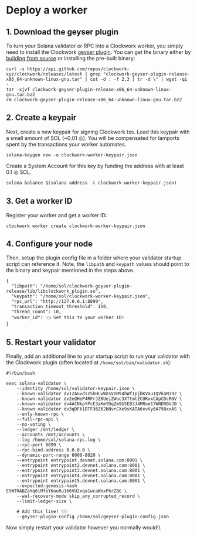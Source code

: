 # Deploy a worker

## 1. Download the geyser plugin

To turn your Solana validator or RPC into a Clockwork worker, you simply need to install the Clockwork [geyser plugin](https://docs.solana.com/developing/plugins/geyser-plugins). You can get the binary either by [building from source](../developers/localnet.md#build-from-source) or installing the pre-built binary:

```
curl -s https://api.github.com/repos/clockwork-xyz/clockwork/releases/latest | grep "clockwork-geyser-plugin-release-x86_64-unknown-linux-gnu.tar" | cut -d : -f 2,3 | tr -d \" | wget -qi -
tar -xjvf clockwork-geyser-plugin-release-x86_64-unknown-linux-gnu.tar.bz2
rm clockwork-geyser-plugin-release-x86_64-unknown-linux-gnu.tar.bz2
```

## 2. Create a keypair

Next, create a new keypair for signing Clockwork txs. Load this keypair with a small amount of SOL (\~0.01 ◎). You will be compensated for lamports spent by the transactions your worker automates.&#x20;

```
solana-keygen new -o clockwork-worker-keypair.json
```

Create a System Account for this key by funding the address with at least 0.1 ◎ SOL.

```bash
solana balance $(solana address -k clockwork-worker-keypair.json)
```

## 3. Get a worker ID

Register your worker and get a worker ID:

```
clockwork worker create clockwork-worker-keypair.json
```

## 4. Configure your node

Then, setup the plugin config file in a folder where your validator startup script can reference it. Note, the `libpath` and `keypath` values should point to the binary and keypair mentioned in the steps above.

```
{
  "libpath": "/home/sol/clockwork-geyser-plugin-release/lib/libclockwork_plugin.so",
  "keypath": "/home/sol/clockwork-worker-keypair.json",
  "rpc_url": "http://127.0.0.1:8899",
  "transaction_timeout_threshold": 150,
  "thread_count": 10,
  "worker_id": 👈 Set this to your worker ID!
}
```

## 5. Restart your validator

Finally, add an additional line to your startup script to run your validator with the Clockwork plugin (often located at `/home/sol/bin/validator.sh`):

```
#!/bin/bash

exec solana-validator \
    --identity /home/sol/validator-keypair.json \
    --known-validator dv1ZAGvdsz5hHLwWXsVnM94hWf1pjbKVau1QVkaMJ92 \
    --known-validator dv2eQHeP4RFrJZ6UeiZWoc3XTtmtZCUKxxCApCDcRNV \
    --known-validator dv4ACNkpYPcE3aKmYDqZm9G5EB3J4MRoeE7WNDRBVJB \
    --known-validator dv3qDFk1DTF36Z62bNvrCXe9sKATA6xvVy6A798xxAS \
    --only-known-rpc \
    --full-rpc-api \
    --no-voting \
    --ledger /mnt/ledger \
    --accounts /mnt/accounts \
    --log /home/sol/solana-rpc.log \
    --rpc-port 8899 \
    --rpc-bind-address 0.0.0.0 \
    --dynamic-port-range 8000-8020 \
    --entrypoint entrypoint.devnet.solana.com:8001 \
    --entrypoint entrypoint2.devnet.solana.com:8001 \
    --entrypoint entrypoint3.devnet.solana.com:8001 \
    --entrypoint entrypoint4.devnet.solana.com:8001 \
    --entrypoint entrypoint5.devnet.solana.com:8001 \
    --expected-genesis-hash EtWTRABZaYq6iMfeYKouRu166VU2xqa1wcaWoxPkrZBG \
    --wal-recovery-mode skip_any_corrupted_record \
    --limit-ledger-size \
    
    # Add this line! 👇🏼
    --geyser-plugin-config /home/sol/geyser-plugin-config.json
```

Now simply restart your validator however you normally would!\
